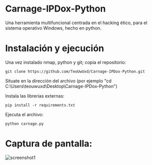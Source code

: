 # Carnage-IPDox-Python
Una herramienta multifuncional centrada en el hacking ético, para el sistema operativo Windows, hecho en python.

# Instalación  y ejecución

Una vez instalado nmap, python y git; copia el repositorio:

    git clone https://github.com/TeoUwUxd/Carnage-IPDox-Python.git
    
Situate en la dirección del archivo (por ejemplo "cd C:\Users\teouwuxd\Desktop\Carnage-IPDox-Python")

Instala las librerias externas:

    pip install -r requirements.txt

Ejecuta el archivo:

    python carnage.py
    
# Captura de pantalla:

![screenshot1](https://user-images.githubusercontent.com/93826981/147974278-c0b46c2a-dc31-4938-821e-fd9348ef7f0a.png)


